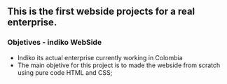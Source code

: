 This is the first webside projects for a real enterprise.
-------------

### Objetives - indiko WebSide

- Indiko its actual enterprise currently working in Colombia
- The main objetive for this project is to made the webside from scratch using pure code HTML and CSS;

